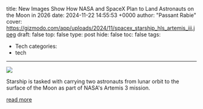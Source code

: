 title: New Images Show How NASA and SpaceX Plan to Land Astronauts on the Moon in 2026
date: 2024-11-22 14:55:53 +0000
author: "Passant Rabie"
cover: https://gizmodo.com/app/uploads/2024/11/spacex_starship_hls_artemis_iii.jpeg
draft: false
top: false
type: post
hide: false
toc: false
tags:
  - Tech
categories:
  - tech
---

![](https://gizmodo.com/app/uploads/2024/11/spacex_starship_hls_artemis_iii.jpeg)

Starship is tasked with carrying two astronauts from lunar orbit to the surface of the Moon as part of NASA's Artemis 3 mission.

[read more](https://gizmodo.com/new-images-show-how-nasa-and-spacex-plan-to-land-astronauts-on-the-moon-in-2026-2000527998)
